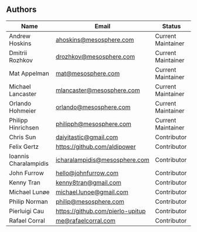 Authors
-------

Name | Email | Status
-----|-------|--------
Andrew Hoskins | ahoskins@mesosphere.com | Current Maintainer
Dmitrii Rozhkov | drozhkov@mesosphere.com | Current Maintainer
Mat Appelman | mat@mesosphere.com | Current Maintainer
Michael Lancaster | mlancaster@mesosphere.com | Current Maintainer
Orlando Hohmeier | orlando@mesosphere.com | Current Maintainer
Philipp Hinrichsen | philipph@mesosphere.com | Current Maintainer
Chris Sun | daiyitastic@gmail.com | Contributor
Felix Gertz | https://github.com/aldipower | Contributor
Ioannis Charalampidis | icharalampidis@mesosphere.com | Contributor
John Furrow | hello@johnfurrow.com | Contributor
Kenny Tran | kenny8tran@gmail.com | Contributor
Michael Lunøe | michael.lunoe@gmail.com | Contributor
Philip Norman | philip@mesosphere.com | Contributor
Pierluigi Cau | https://github.com/pierlo-upitup | Contributor
Rafael Corral | me@rafaelcorral.com | Contributor
